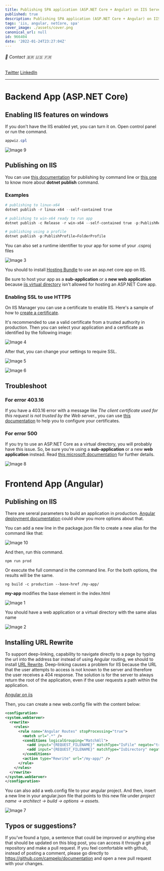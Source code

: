 ```yaml
---
title: Publishing SPA application (ASP.NET Core + Angular) on IIS Server
published: true
description: Publishing SPA application (ASP.NET Core + Angular) on IIS Server
tags: 'iis, angular, netCore, spa'
cover_image: ./assets/cover.png
canonical_url: null
id: 966404
date: '2022-01-24T23:27:04Z'
---
```


###### :postbox: Contact :brazil: :us: :fr:

[Twitter](https://twitter.com/campelo87)
[LinkedIn](https://www.linkedin.com/in/flavio-campelo/?locale=en_US)

---

# Backend App (ASP.NET Core)

## Enabling IIS features on windows

If you don't have the IIS enabled yet, you can turn it on. Open control panel or run the command.
```powershell
appwiz.cpl
```
![Image 9](./assets/img9.png)

## Publishing on IIS

You can use [this documentation](https://docs.microsoft.com/en-us/dotnet/core/deploying/) for publishing by command line or [this one](https://docs.microsoft.com/en-us/dotnet/core/tools/dotnet-publish) to know more about **dotnet publish** command.

### Examples

```powershell
# publishing to linux-x64
dotnet publish -r linux-x64 --self-contained true

# publishing to win-x64 ready to run app
dotnet publish -c Release -r win-x64 --self-contained true -p:PublishReadyToRun=true

# publishing using a profile
dotnet publish -p:PublishProfile=FolderProfile
```

You can also set a runtime identifier to your app for some of your .csproj files

![Image 3](./assets/img3.png)

You should to install [Hosting Bundle](https://dotnet.microsoft.com/en-us/download/dotnet/thank-you/runtime-aspnetcore-3.1.22-windows-hosting-bundle-installer) to use an asp.net core app on IIS.

Be sure to host your app as a **sub-application** or a **new web application** because [iis virtual directory](#for-error-500) isn't allowed for hosting an ASP.NET Core app.

### Enabling SSL to use HTTPS

On IIS Manager you can use a certificate to enable IIS. Here's a sample of how to [create a certificate](https://enterprise.arcgis.com/en/web-adaptor/10.3/install/iis/enable-https-on-your-web-server-server-.htm).

It's recommended to use a valid certificate from a trusted authority in production. Then you can select your application and a certificate as identified by the following image:

![Image 4](./assets/img4.png)

After that, you can change your settings to require SSL.

![Image 5](./assets/img5.png)

![Image 6](./assets/img6.png)

## Troubleshoot

### For error 403.16 

If you have a 403.16 error with a message like *The client certificate used for this request is not trusted by the Web server.*, you can use [this documentation](https://docs.microsoft.com/en-us/troubleshoot/developer/webapps/iis/health-diagnostic-performance/http-403-forbidden-access-website) to help you to configure your certificates.

### For error 500 

If you try to use an ASP.NET Core as a virtual directory, you will probably have this issue. So, be sure you're using a **sub-application** or a new **web application** instead. Read [this microsoft documentation](https://docs.microsoft.com/en-us/aspnet/core/host-and-deploy/iis/?view=aspnetcore-3.1#virtual-directories) for further details. 

![Image 8](./assets/img8.png)

# Frontend App (Angular)

## Publishing on IIS

There are sereral parameters to build an application in production. [Angular deployment documentation](https://angular.io/guide/deployment) could show you more options about that. 

You can add a new line in the package.json file to create a new alias for the command like that: 

![Image 10](./assets/img10.png)

And then, run this command.

```shell
npm run prod
```

Or execute the full command in the command line. For the both options, the results will be the same.

```shell
ng build -c production --base-href /my-app/
```

**my-app** modifies the base element in the index.html

![Image 1](./assets/img1.png)

You should have a web application or a virtual directory with the same alias name

![Image 2](./assets/img2.png)

## Installing URL Rewrite

To support deep-linking, capability to navigate directly to a page by typing the url into the address bar instead of using Angular routing, we should to install [URL Rewrite](https://www.iis.net/downloads/microsoft/url-rewrite). Deep-linking causes a problem for IIS because the URL that the user attempts to access is not known to the server and therefore the user receives a 404 response. The solution is for the server to always return the root of the application, even if the user requests a path within the application.

[Angular on iis](https://devblogs.microsoft.com/premier-developer/tips-for-running-an-angular-app-in-iis/)

Then, you can create a new web.config file with the content below:

```xml
<configuration>
<system.webServer>
  <rewrite>
    <rules>
      <rule name="Angular Routes" stopProcessing="true">
        <match url=".*" />
        <conditions logicalGrouping="MatchAll">
          <add input="{REQUEST_FILENAME}" matchType="IsFile" negate="true" />
          <add input="{REQUEST_FILENAME}" matchType="IsDirectory" negate="true" />
        </conditions>
        <action type="Rewrite" url="/my-app/" />
      </rule>
    </rules>
  </rewrite>
</system.webServer>
</configuration>
```

You can also add a web.config file to your angular project. And then, insert a new line in your angular.json file that points to this new file under *project name &rarr; architect &rarr; build &rarr; options &rarr; assets*.

![Image 7](./assets/img7.png)

## Typos or suggestions?

If you've found a typo, a sentence that could be improved or anything else that should be updated on this blog post, you can access it through a git repository and make a pull request. If you feel comfortable with github, instead of posting a comment, please go directly to https://github.com/campelo/documentation and open a new pull request with your changes.
